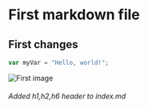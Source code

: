 # First markdown file
## First changes

``` javascript
var myVar = "Hello, world!";
```
![First image](https://octodex.github.com/images/yaktocat.png)



###### Added h1,h2,h6 header to index.md
